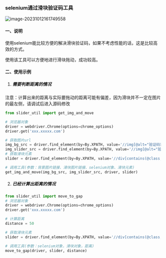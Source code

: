 ### selenium通过滑块验证码工具



![image-20231012161749558](C:\Users\sw1001\AppData\Roaming\Typora\typora-user-images\image-20231012161749558.png)

#### 一、说明

使用selenium能比较方便的解决滑块验证码，如果不考虑性能的话，这是比较高效的方式。

使用该工具可以方便地进行滑块拖动，成功较高。



#### 二、使用示例

1. ##### 需要判断距离的情况

注意：计算出来的距离与实际要拖动的距离可能有偏差，因为滑块并不一定在图片的最左侧，请调试后进入源码修改

```python
from slider_util import get_img_and_move

# 浏览器对象
driver = webdriver.Chrome(options=chrome_options)
driver.get('xxx.xxxxx.com')

# 获取图片url
img_bg_src = driver.find_element(by=By.XPATH, value='//img[@alt="验证码背景"]').get_attribute('src')
img_slider_src = driver.find_element(by=By.XPATH, value='//img[@alt="验证码滑块"]').get_attribute('src')
# 获取滑块元素
slider = driver.find_element(by=By.XPATH, value='//div[contains(@class,"yidun_slider--hover")]')

# 调用工具(参数：背景图片链接、滑块图片链接、selenium对象、滑块元素)
get_img_and_move(img_bg_src, img_slider_src, driver, slider)
```



2. ##### 已经计算出距离的情况

```python
from slider_util import move_to_gap
# 浏览器对象
driver = webdriver.Chrome(options=chrome_options)
driver.get('xxx.xxxxx.com')

# 计算距离
distance = 50

# 获取滑块元素
slider = driver.find_element(by=By.XPATH, value='//div[contains(@class,"yidun_slider--hover")]')

# 调用工具(参数：selenium对象，滑块对象，距离)
move_to_gap(driver, slider, distance)
```

